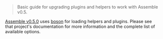 > Basic guide for upgrading plugins and helpers to work with Assemble v0.5.

[Assemble v0.5.0](https://github.com/assemble/assemble/tree/v0.5.0) uses [boson](https://github.com/jonschlinkert/boson) for loading helpers and plugins. Please see that project's documentation for more information and the complete list of available options.
